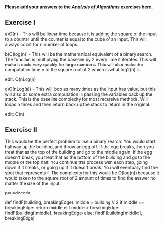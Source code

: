 #### Please add your answers to the ***Analysis of  Algorithms*** exercises here.

## Exercise I

a)O(n) - This will be linear time because it is adding the square of the input to a counter until the counter is equal to the cube of an input. This will always count for n number of loops.


b)O(log(n)) - This will be the mathematical equivalent of a binary search. The funciton is multiplying the baseline by 2 every time it iterates. This will make it scale very quickly for large numbers. This will also make the computation time n to the square root of 2 which is what log2(n) is.


edit: O(nLog(n)

c)O(nLog(n)) - This will loop as many times as the input has value, but this will also do some extra computation in passing the variables back up the stack. This is the baseline complexity for most recursive methods. Will loops n times and then return back up the stack to return in the original.

edit: O(n)

## Exercise II

This would be the perfect problem to use a binary search. You would start halfway up the building, and throw an egg off. If the egg breaks, then you treat that as the top of the building and go to the middle again. If the egg doesn't break, you treat that as the bottom of the building and go to the middle of the top half. You continue this process with each step, going down if it breaks, or going up if it doesn't break. You will eventually find the spot that represents f. The complexity for this would be O(log(n)) because it would take n to the square root of 2 amount of times to find the answer no matter the size of the input.

psuedocode:

def findF(building, breakingEdge):
    middle = building // 2
    if middle == breakingEdge:
        return middle
    elif middle > breakingEdge:
        findF(building[:middle], breakingEdge)
    else:
        findF(building[middle:], breakingEdge)


